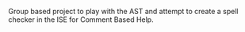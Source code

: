 Group based project to play with the AST and attempt to create a spell checker in the ISE for Comment Based Help.
